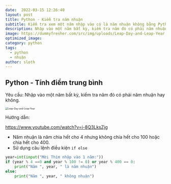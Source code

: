 ```yaml
---
date:  2022-03-15 12:26:40
layout: post
title: Python - Kiểm tra năm nhuận
subtitle: Kiểm tra xem một năm nhập vào có là năm nhuận không bằng Python
description: Nhập vào một năm bất kỳ, kiểm tra năm đó có phải năm nhuận hay không. Biết rằng: Năm nhuận là năm chia hết cho 4 nhưng không chia hết cho 100 hoặc chia hết cho 400.
image: https://dummyfresher.com/src/img/uploads/Leap-Day-and-Leap-Year.jpg
optimized_image: 
category: python
tags:
  - python
  - nhuận
author: sloth
---
```


## Python - Tính điểm trung bình

Yêu cầu: Nhập vào một năm bất kỳ, kiểm tra năm đó có phải năm nhuận hay không. 

<img src="https://dummyfresher.com/src/img/uploads/Leap-Day-and-Leap-Year.jpg" alt="Leap-Day-and-Leap-Year" style="zoom:50%;" />

Hướng dẫn: 

https://www.youtube.com/watch?v=i-8Q3LksZjg

- Năm nhuận là năm chia hết cho 4 nhưng không chia hết cho 100 hoặc chia hết cho 400.
- Sử dụng câu lệnh điều kiện `if else`

```python
year=int(input("Mời Thím nhập vào 1 năm:"))
if (year % 4 ==0 and year % 100 != 0) or year % 400 == 0:
    print("Năm ", year, " là năm nhuận")
else:
    print("Năm ", year, " không nhuận")
```


